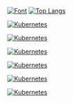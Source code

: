 
[![Font](https://github-readme-stats.vercel.app/api/pin/?username=xyz349925756&repo=font)](https://github.com/xyz349925756/font)
[![Top Langs](https://github-readme-stats.vercel.app/api/top-langs/?username=xyz349925756)](https://github.com/xyz349925756/font)

[![Kubernetes](https://github-readme-stats.vercel.app/api?username=xyz349925756&show_icons=true&theme=radical)](https://github.com/xyz349925756/kubernetes)

[![Kubernetes](https://github-readme-stats.vercel.app/api?username=xyz349925756&show_icons=true&theme=merko)](https://github.com/xyz349925756/cloudb.pub)

[![Kubernetes](https://github-readme-stats.vercel.app/api?username=xyz349925756&show_icons=true&theme=gruvbox)](https://github.com/xyz349925756/cloudb.web)

[![Kubernetes](https://github-readme-stats.vercel.app/api?username=xyz349925756&show_icons=true&theme=tokyonight)](https://github.com/xyz349925756/mysql)

[![Kubernetes](https://github-readme-stats.vercel.app/api?username=xyz349925756&show_icons=true&theme=onedark)](https://github.com/xyz349925756/free-api)

[![Kubernetes](https://github-readme-stats.vercel.app/api?username=xyz349925756&count_private=true&show_icons=true&theme=cobalt)](https://github.com/xyz349925756/coding)
